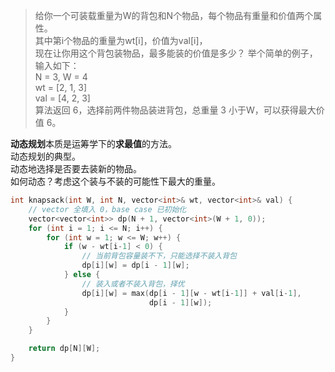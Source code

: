 > 给你一个可装载重量为W的背包和N个物品，每个物品有重量和价值两个属性。  
> 其中第i个物品的重量为wt[i]，价值为val[i]，  
> 现在让你用这个背包装物品，最多能装的价值是多少？
举个简单的例子，输入如下：  
N = 3, W = 4  
wt = [2, 1, 3]  
val = [4, 2, 3]  
算法返回 6，选择前两件物品装进背包，总重量 3 小于W，可以获得最大价值 6。

**动态规划**本质是运筹学下的**求最值**的方法。  
动态规划的典型。  
动态地选择是否要去装新的物品。  
如何动态？考虑这个装与不装的可能性下最大的重量。  

```C++
int knapsack(int W, int N, vector<int>& wt, vector<int>& val) {
    // vector 全填入 0，base case 已初始化
    vector<vector<int>> dp(N + 1, vector<int>(W + 1, 0));
    for (int i = 1; i <= N; i++) {
        for (int w = 1; w <= W; w++) {
            if (w - wt[i-1] < 0) {
                // 当前背包容量装不下，只能选择不装入背包
                dp[i][w] = dp[i - 1][w];
            } else {
                // 装入或者不装入背包，择优
                dp[i][w] = max(dp[i - 1][w - wt[i-1]] + val[i-1], 
                               dp[i - 1][w]);
            }
        }
    }

    return dp[N][W];
}
```